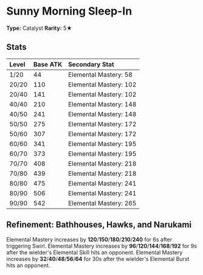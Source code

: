 # Sunny Morning Sleep-In

**Type:** Catalyst
**Rarity:** 5★

## Stats

| Level | Base ATK | Secondary Stat |
| :--- | :--- | :--- |
| 1/20 | 44 | Elemental Mastery: 58 |
| 20/20 | 110 | Elemental Mastery: 102 |
| 20/40 | 141 | Elemental Mastery: 102 |
| 40/40 | 210 | Elemental Mastery: 148 |
| 40/50 | 241 | Elemental Mastery: 148 |
| 50/50 | 275 | Elemental Mastery: 172 |
| 50/60 | 307 | Elemental Mastery: 172 |
| 60/60 | 341 | Elemental Mastery: 195 |
| 60/70 | 373 | Elemental Mastery: 195 |
| 70/70 | 408 | Elemental Mastery: 218 |
| 70/80 | 439 | Elemental Mastery: 218 |
| 80/80 | 475 | Elemental Mastery: 241 |
| 80/90 | 506 | Elemental Mastery: 241 |
| 90/90 | 542 | Elemental Mastery: 265 |

## Refinement: Bathhouses, Hawks, and Narukami

Elemental Mastery increases by **120**/**150**/**180**/**210**/**240** for 6s after triggering Swirl. Elemental Mastery increases by **96**/**120**/**144**/**168**/**192** for 9s after the wielder's Elemental Skill hits an opponent. Elemental Mastery increases by **32**/**40**/**48**/**56**/**64** for 30s after the wielder's Elemental Burst hits an opponent.


